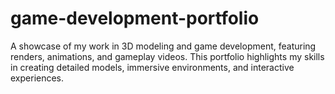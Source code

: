 # game-development-portfolio
A showcase of my work in 3D modeling and game development, featuring renders, animations, and gameplay videos. This portfolio highlights my skills in creating detailed models, immersive environments, and interactive experiences.
